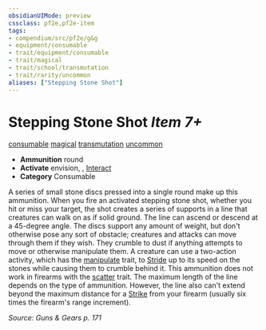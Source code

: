 ```yaml
---
obsidianUIMode: preview
cssclass: pf2e,pf2e-item
tags:
- compendium/src/pf2e/g&g
- equipment/consumable
- trait/equipment/consumable
- trait/magical
- trait/school/transmutation
- trait/rarity/uncommon
aliases: ["Stepping Stone Shot"]
---
```

# Stepping Stone Shot *Item 7+*  
[consumable](consumable.md)  [magical](magical.md)  [transmutation](transmutation.md)  [uncommon](uncommon.md)  

- **Ammunition** round
- **Activate** envision, , [Interact](interact.md)
- **Category** Consumable

A series of small stone discs pressed into a single round make up this ammunition. When you fire an activated stepping stone shot, whether you hit or miss your target, the shot creates a series of supports in a line that creatures can walk on as if solid ground. The line can ascend or descend at a 45-degree angle. The discs support any amount of weight, but don't otherwise pose any sort of obstacle; creatures and attacks can move through them if they wish. They crumble to dust if anything attempts to move or otherwise manipulate them. A creature can use a two-action activity, which has the [manipulate](manipulate.md) trait, to [Stride](stride.md) up to its speed on the stones while causing them to crumble behind it. This ammunition does not work in firearms with the [scatter](scatter-g-g.md) trait. The maximum length of the line depends on the type of ammunition. However, the line also can't extend beyond the maximum distance for a [Strike](strike.md) from your firearm (usually six times the firearm's range increment).

*Source: Guns & Gears p. 171*